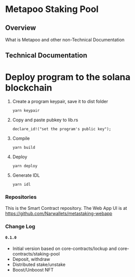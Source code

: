 # Metapoo Staking Pool

## Overview
What is Metapoo and other non-Technical Documentation


## Technical Documentation

# Deploy program to the solana blockchain
1. Create a program keypair, save it to dist folder
    ```
    yarn keypair
    ```
2. Copy and paste pubkey to lib.rs
    ```
    declare_id!("set the program's public key");
    ```
3. Compile
    ```
    yarn build
    ```
4. Deploy
    ```
    yarn deploy
    ```
5. Generate IDL
    ```
    yarn idl
    ```

### Repositories 

This is the Smart Contract repository. The Web App UI is at https://github.com/Narwallets/metastaking-webapp


### Change Log
#### `0.1.0`

- Initial version based on core-contracts/lockup and core-contracts/staking-pool
- Deposit, withdraw
- Distributed stake/unstake
- Boost/Unboost NFT